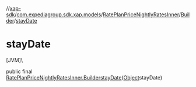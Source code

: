//[xap-sdk](../../../../index.md)/[com.expediagroup.sdk.xap.models](../../index.md)/[RatePlanPriceNightlyRatesInner](../index.md)/[Builder](index.md)/[stayDate](stay-date.md)

# stayDate

[JVM]\

public final [RatePlanPriceNightlyRatesInner.Builder](index.md)[stayDate](stay-date.md)([Object](https://docs.oracle.com/javase/8/docs/api/java/lang/Object.html)stayDate)

